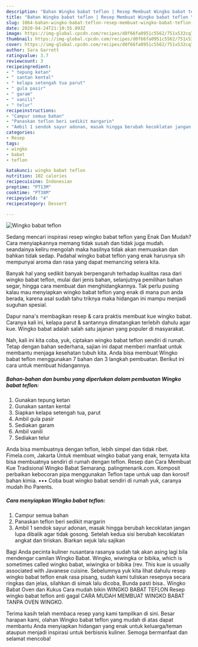 ```yaml
---
description: "Bahan Wingko babat teflon | Resep Membuat Wingko babat teflon Yang Menggugah Selera"
title: "Bahan Wingko babat teflon | Resep Membuat Wingko babat teflon Yang Menggugah Selera"
slug: 1064-bahan-wingko-babat-teflon-resep-membuat-wingko-babat-teflon-yang-menggugah-selera
date: 2020-04-24T21:10:55.893Z
image: https://img-global.cpcdn.com/recipes/d0f66fa0951c5562/751x532cq70/wingko-babat-teflon-foto-resep-utama.jpg
thumbnail: https://img-global.cpcdn.com/recipes/d0f66fa0951c5562/751x532cq70/wingko-babat-teflon-foto-resep-utama.jpg
cover: https://img-global.cpcdn.com/recipes/d0f66fa0951c5562/751x532cq70/wingko-babat-teflon-foto-resep-utama.jpg
author: Sara Garrett
ratingvalue: 3.7
reviewcount: 3
recipeingredient:
- " tepung ketan"
- " santan kental"
- " kelapa setengah tua parut"
- " gula pasir"
- " garam"
- " vanili"
- " telur"
recipeinstructions:
- "Campur semua bahan"
- "Panaskan teflon beri sedikit margarin"
- "Ambil 1 sendok sayur adonan, masak hingga berubah kecoklatan jangan lupa dibalik agar tidak gosong. Setelah kedua sisi berubah kecoklatan angkat dan tiriskan. Biarkan sejuk lalu sajikan"
categories:
- Resep
tags:
- wingko
- babat
- teflon

katakunci: wingko babat teflon 
nutrition: 102 calories
recipecuisine: Indonesian
preptime: "PT13M"
cooktime: "PT38M"
recipeyield: "4"
recipecategory: Dessert

---
```



![Wingko babat teflon](https://img-global.cpcdn.com/recipes/d0f66fa0951c5562/751x532cq70/wingko-babat-teflon-foto-resep-utama.jpg)

Sedang mencari inspirasi resep wingko babat teflon yang Enak Dan Mudah? Cara menyiapkannya memang tidak susah dan tidak juga mudah. seandainya keliru mengolah maka hasilnya tidak akan memuaskan dan bahkan tidak sedap. Padahal wingko babat teflon yang enak harusnya sih mempunyai aroma dan rasa yang dapat memancing selera kita.

Banyak hal yang sedikit banyak berpengaruh terhadap kualitas rasa dari wingko babat teflon, mulai dari jenis bahan, selanjutnya pemilihan bahan segar, hingga cara membuat dan menghidangkannya. Tak perlu pusing kalau mau menyiapkan wingko babat teflon yang enak di mana pun anda berada, karena asal sudah tahu triknya maka hidangan ini mampu menjadi suguhan spesial.

Dapur nana&#39;s membagikan resep &amp; cara praktis membuat kue wingko babat. Caranya kali ini, kelapa parut &amp; santannya dimatangkan terlebih dahulu agar kue. Wingko babat adalah salah satu jajanan yang populer di masyarakat.


Nah, kali ini kita coba, yuk, ciptakan wingko babat teflon sendiri di rumah. Tetap dengan bahan sederhana, sajian ini dapat memberi manfaat untuk membantu menjaga kesehatan tubuh kita. Anda bisa membuat Wingko babat teflon menggunakan 7 bahan dan 3 langkah pembuatan. Berikut ini cara untuk membuat hidangannya.

<!--inarticleads1-->

##### Bahan-bahan dan bumbu yang diperlukan dalam pembuatan Wingko babat teflon:

1. Gunakan  tepung ketan
1. Gunakan  santan kental
1. Siapkan  kelapa setengah tua, parut
1. Ambil  gula pasir
1. Sediakan  garam
1. Ambil  vanili
1. Sediakan  telur


Anda bisa membuatnya dengan teflon, lebih simpel dan tidak ribet. Fimela.com, Jakarta Untuk membuat wingko babat yang enak, ternyata kita bisa membuatnya sendiri di rumah dengan teflon. Resep dan Cara Membuat Kue Tradisional Wingko Babat Semarang. palingmenarik.com. Komposit perbaikan kebocoran pipa menggunakan Teflon tape untuk uap dan korosif bahan kimia. ••• Coba buat wingko babat sendiri di rumah yuk, caranya mudah lho Parents. 

<!--inarticleads2-->

##### Cara menyiapkan Wingko babat teflon:

1. Campur semua bahan
1. Panaskan teflon beri sedikit margarin
1. Ambil 1 sendok sayur adonan, masak hingga berubah kecoklatan jangan lupa dibalik agar tidak gosong. Setelah kedua sisi berubah kecoklatan angkat dan tiriskan. Biarkan sejuk lalu sajikan


Bagi Anda pecinta kuliner nusantara rasanya sudah tak akan asing lagi bila mendengar camilan Wingko Babat. Wingko, wiwingka or bibika, which is sometimes called wingko babat, wiwingka or bibika (rev. This kue is usually associated with Javanese cuisine. Sebelumnya yuk kita lihat dahulu resep wingko babat teflon enak rasa pisang, sudah kami tuliskan resepnya secara ringkas dan jelas, silahkan di simak lalu dicoba, Bunda pasti bisa.. Wingko Babat Oven dan Kukus Cara mudah bikin WINGKO BABAT TEFLON Resep wingko babat teflon anti gagal CARA MUDAH MEMBUAT WINGKO BABAT TANPA OVEN WINGKO. 

Terima kasih telah membaca resep yang kami tampilkan di sini. Besar harapan kami, olahan Wingko babat teflon yang mudah di atas dapat membantu Anda menyiapkan hidangan yang enak untuk keluarga/teman ataupun menjadi inspirasi untuk berbisnis kuliner. Semoga bermanfaat dan selamat mencoba!
